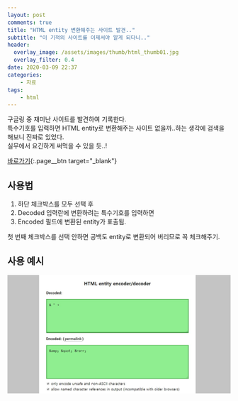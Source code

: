 ```yaml
---
layout: post
comments: true
title: "HTML entity 변환해주는 사이트 발견.."
subtitle: "이 기적의 사이트를 이제서야 알게 되다니.."
header:
  overlay_image: /assets/images/thumb/html_thumb01.jpg
  overlay_filter: 0.4
date: 2020-03-09 22:37
categories:
    - 자료
tags:
    - html
---
```


구글링 중 재미난 사이트를 발견하여 기록한다.  
특수기호를 입력하면 HTML entity로 변환해주는 사이트 없을까..하는 생각에 검색을 해보니 진짜로 있었다.  
실무에서 요긴하게 써먹을 수 있을 듯..!

[바로가기](https://mothereff.in/html-entities){:.page__btn target="_blank"}

## 사용법

1. 하단 체크박스를 모두 선택 후
2. Decoded 입력란에 변환하려는 특수기호를 입력하면
3. Encoded 필드에 변환된 entity가 표출됨.

첫 번째 체크박스를 선택 안하면 공백도 entity로 변환되어 버리므로 꼭 체크해주기.

## 사용 예시

![사용 예시](/assets/images/post/entity-converter_img01.jpg)